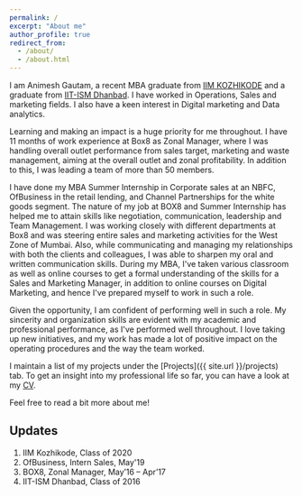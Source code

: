 ```yaml
---
permalink: /
excerpt: "About me"
author_profile: true
redirect_from: 
  - /about/
  - /about.html
---
```


I am Animesh Gautam, a recent MBA graduate from [IIM KOZHIKODE](http://www.iitk.ac.in/) and a graduate from [IIT-ISM Dhanbad](https://www.iitism.ac.in). I have worked in Operations, Sales and marketing fields. I also have a keen interest in Digital marketing and Data analytics.

Learning and making an impact is a huge priority for me throughout. I have 11 months of work experience at Box8 as Zonal Manager, where I was handling overall outlet performance from sales target, marketing and waste management, aiming at the overall outlet and zonal profitability. In addition to this, I was leading a team of more than 50 members.

I have done my MBA Summer Internship in Corporate sales at an NBFC, OfBusiness in the retail lending, and Channel Partnerships for the white goods segment. The nature of my job at BOX8 and Summer Internship has helped me to attain skills like negotiation, communication, leadership and Team Management. I was working closely with different departments at Box8 and was steering entire sales and marketing activities for the West Zone of Mumbai.  Also, while communicating and managing my relationships with both the clients and colleagues, I was able to sharpen my oral and written communication skills. During my MBA, I've taken various classroom as well as online courses to get a formal understanding of the skills for a Sales and Marketing Manager, in addition to online courses on Digital Marketing, and hence I've prepared myself to work in such a role.

Given the opportunity, I am confident of performing well in such a role. My sincerity and organization skills are evident with my academic and professional performance, as I've performed well throughout. I love taking up new initiatives, and my work has made a lot of positive impact on the operating procedures and the way the team worked.

I maintain a list of my projects under the [Projects]({{ site.url }}/projects) tab. To get an insight into my professional life so far, you can have a look at my [CV](/images/Animesh_Gautam_CV.pdf).

Feel free to read a bit more about me!

## Updates
1. IIM Kozhikode, Class of 2020
2. OfBusiness, Intern Sales, May'19
3. BOX8, Zonal Manager, May’16 – Apr’17
4. IIT-ISM Dhanbad, Class of 2016




